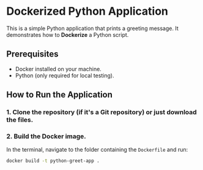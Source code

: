 # Dockerized Python Application

This is a simple Python application that prints a greeting message. It demonstrates how to **Dockerize** a Python script.

## Prerequisites

- Docker installed on your machine.
- Python (only required for local testing).

## How to Run the Application

### 1. Clone the repository (if it's a Git repository) or just download the files.

### 2. Build the Docker image.

In the terminal, navigate to the folder containing the `Dockerfile` and run:

```bash
docker build -t python-greet-app .
